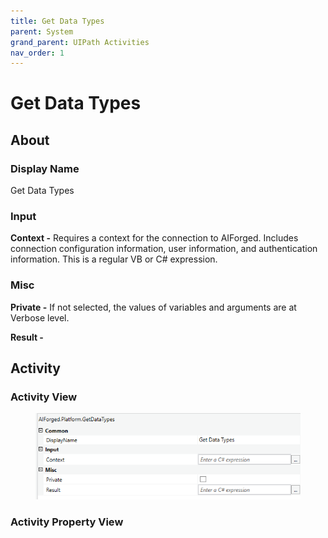 ```yaml
---
title: Get Data Types
parent: System
grand_parent: UIPath Activities
nav_order: 1
---
```


# Get Data Types

## About

### Display Name

Get Data Types

### Input

**Context -** Requires a context for the connection to AIForged. Includes connection configuration information, user information, and authentication information. This is a regular VB or C# expression.

### Misc

**Private -** If not selected, the values of variables and arguments are at Verbose level.

**Result -**

## Activity

### Activity View

<figure><img src="../../.gitbook/assets/image (9) (5).png" alt=""><figcaption></figcaption></figure>

### Activity Property View
